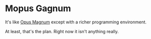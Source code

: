 # Mopus Gagnum

It's like [Opus Magnum](http://www.zachtronics.com/opus-magnum/) except with a
richer programming environment.

At least, that's the plan. Right now it isn't anything really.
